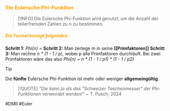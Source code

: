 ### <font color = "orange">5te Eulersche Phi-Funktion</font>
>[!INFO]
Die Eulersche Phi-Funktion wird genutzt, um die Anzahl der teilerfremden Zahlen zu n zu bestimmen.

##### <font color = "orange">Die Formel besagt folgendes:</font>
**Schritt 1:** *Phi(n) =* 
**Schritt 2:** Man zerlege m in seine **[[Primfaktoren]]**
**Schritt 3:** Man rechne *n * (1 - 1 / p)*, wobei p alle Primfaktoren durchläuft. Bei zwei Primfaktoren wäre das also *Phi(n) = n * (1 - 1 / p1) * (1 - 1 / p2)*


> [!tip]
 >Die **fünfte** Eulersche Phi-Funktion ist mehr oder weniger **allgemeingültig**.

>[!QUOTE]
>*"Die kann ja als das "Schweizer Taschenmesser" der Phi-Funktionen verwendet werden!"*
 > ~ T. Pusch, 2024

#DMII #Euler